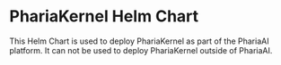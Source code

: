 # PhariaKernel Helm Chart

This Helm Chart is used to deploy PhariaKernel as part of the PhariaAI platform.
It can not be used to deploy PhariaKernel outside of PhariaAI.
